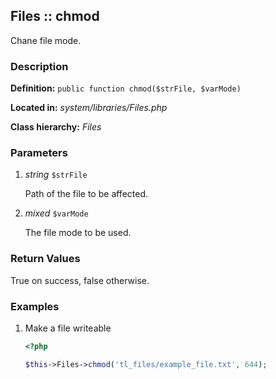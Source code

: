 
Files :: chmod
-------------------------------------------

Chane file mode.


### Description ###

**Definition:** `public function chmod($strFile, $varMode)`

**Located in:** *system/libraries/Files.php*

**Class hierarchy:** *Files*


### Parameters ###

1. *string* `$strFile`

	Path of the file to be affected.

2. *mixed* `$varMode`

	The file mode to be used.


### Return Values ###

True on success, false otherwise.


### Examples ###

1. Make a file writeable

	```php
	<?php

	$this->Files->chmod('tl_files/example_file.txt', 644);
	```


